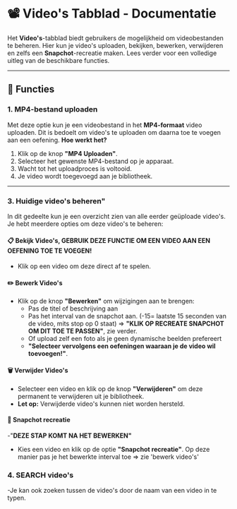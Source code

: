 # 📽️ Video's Tabblad - Documentatie

Het **Video's**-tabblad biedt gebruikers de mogelijkheid om videobestanden te beheren. Hier kun je video's uploaden, bekijken, bewerken, verwijderen en zelfs een **Snapchot**-recreatie maken. Lees verder voor een volledige uitleg van de beschikbare functies.

---

## 🌟 Functies

### 1. **MP4-bestand uploaden**
Met deze optie kun je een videobestand in het **MP4-formaat** video uploaden. Dit is bedoelt om video's te uploaden om daarna toe te voegen aan een oefening.
**Hoe werkt het?**
1. Klik op de knop **"MP4 Uploaden"**.
2. Selecteer het gewenste MP4-bestand op je apparaat.
3. Wacht tot het uploadproces is voltooid.
4. Je video wordt toegevoegd aan je bibliotheek.

---

### 3. **Huidige video's beheren"**
In dit gedeelte kun je een overzicht zien van alle eerder geüploade video's. Je hebt meerdere opties om deze video's te beheren:

#### 📋 **Bekijk Video's, GEBRUIK DEZE FUNCTIE OM EEN VIDEO AAN EEN OEFENING TOE TE VOEGEN!**
- Klik op een video om deze direct af te spelen.

#### ✏️ **Bewerk Video's**
- Klik op de knop **"Bewerken"** om wijzigingen aan te brengen:
  - Pas de titel of beschrijving aan
  - Pas het interval van de snapchot aan. (-15= laatste 15 seconden van de video, mits stop op 0 staat) => **"KLIK OP RECREATE SNAPCHOT OM DIT TOE TE PASSEN"**, zie verder.
  - Of upload zelf een foto als je geen dynamische beelden prefereert
  - **"Selecteer vervolgens een oefeningen waaraan je de video wil toevoegen!"**.

#### 🗑️ **Verwijder Video's**
- Selecteer een video en klik op de knop **"Verwijderen"** om deze permanent te verwijderen uit je bibliotheek.
- **Let op:** Verwijderde video's kunnen niet worden hersteld.

#### 🔄 **Snapchot recreatie**
-"**DEZE STAP KOMT NA HET BEWERKEN"**

- Kies een video en klik op de optie **"Snapchot recreatie"**. Op deze manier pas je het bewerkte interval toe => zie 'bewerk video's'
### 4. **SEARCH video's**
-Je kan ook zoeken tussen de video's door de naam van een video in te typen.


